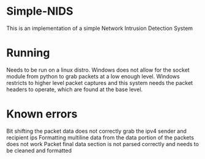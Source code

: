 # Simple-NIDS
This is an implementation of a simple Network Intrusion Detection System

# Running
Needs to be run on a linux distro. Windows does not allow for the socket module from python to grab packets at a low 
enough level.
Windows restricts to higher level packet captures and this system needs the packet headers to operate, which are found 
at the base level.

# Known errors
Bit shifting the packet data does not correctly grab the ipv4 sender and recipient ips
Formatting multiline data from the data portion of the packets does not work
Packet final data section is not parsed correctly and needs to be cleaned and formatted

